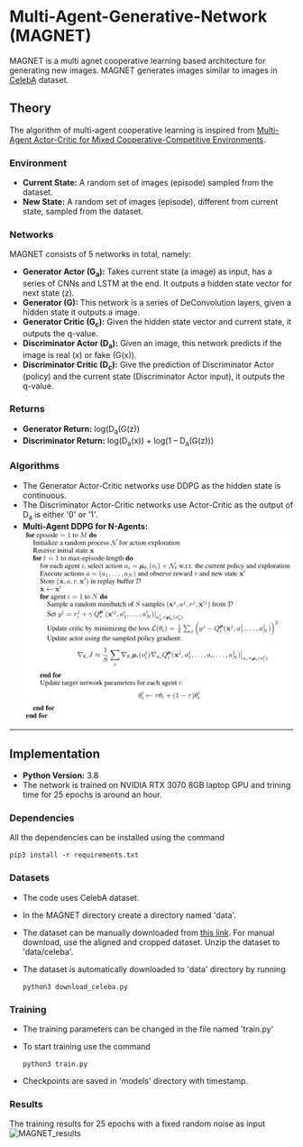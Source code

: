 # Multi-Agent-Generative-Network (MAGNET)
MAGNET is a multi agnet cooperative learning based architecture for generating new images. MAGNET generates images similar to images in [CelebA](https://mmlab.ie.cuhk.edu.hk/projects/CelebA.html) dataset.

## Theory
The algorithm of multi-agent cooperative learning is inspired from [Multi-Agent Actor-Critic for Mixed Cooperative-Competitive Environments](https://arxiv.org/abs/1706.02275). 

### Environment
* **Current State:**
A random set of images (episode) sampled from the dataset.
* **New State:**
A random set of images (episode), different from current state, sampled from the dataset.

### Networks
MAGNET consists of 5 networks in total, namely:
* **Generator Actor (G<sub>a</sub>):**
Takes current state (a image) as input, has a series of CNNs and LSTM at the end. It outputs a hidden state vector for next state (z).
* **Generator (G):**
This network is a series of DeConvolution layers, given a hidden state it outputs a image.
* **Generator Critic (G<sub>c</sub>):**
Given the hidden state vector and current state, it outputs the q-value.
* **Discriminator Actor (D<sub>a</sub>):**
Given an image, this network predicts if the image is real (x) or fake (G(x)).
* **Discriminator Critic (D<sub>c</sub>):**
Give the prediction of Discriminator Actor (policy) and the current state (Discriminator Actor input), it outputs the q-value.

### Returns
* **Generator Return:**
log(D<sub>a</sub>(G(z))
* **Discriminator Return:**
log(D<sub>a</sub>(x)) + log(1 – D<sub>a</sub>(G(z)))

### Algorithms
* The Generator Actor-Critic networks use DDPG as the hidden state is continuous.
* The Discriminator Actor-Critic networks use Actor-Critic as the output of D<sub>a</sub> is either '0' or '1'.
* **Multi-Agent DDPG for N-Agents:**
![Multi-Agent DDPG](MADDPG.png)

----------------------------------------------------------------------------------------------------------------------------------------
## Implementation 
* **Python Version:** 3.8
* The network is trained on NVIDIA RTX 3070 8GB laptop GPU and trining time for 25 epochs is around an hour.

### Dependencies
All the dependencies can be installed using the command

    pip3 install -r requirements.txt
    
### Datasets
* The code uses CelebA dataset. 
* In the MAGNET directory create a directory named 'data'.
* The dataset can be manually downloaded from [this link](https://mmlab.ie.cuhk.edu.hk/projects/CelebA.html). For manual download, use the aligned and cropped dataset. Unzip the dataset to 'data/celeba'.
* The dataset is automatically downloaded to 'data' directory by running 

      python3 download_celeba.py
      
### Training
* The training parameters can be changed in the file named 'train.py'
* To start training use the command

      python3 train.py
      
* Checkpoints are saved in 'models' directory with timestamp.

### Results
The training results for 25 epochs with a fixed random noise as input
![MAGNET_results](MAGNET_results.gif)
